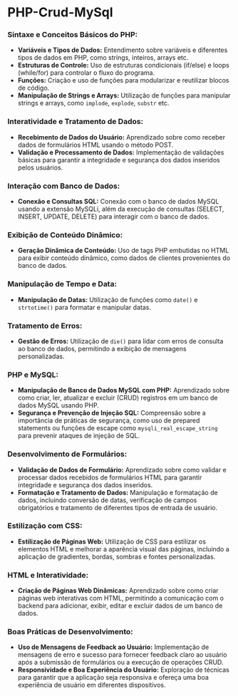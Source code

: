 # PHP-Crud-MySql

### Sintaxe e Conceitos Básicos do PHP:

- **Variáveis e Tipos de Dados:** Entendimento sobre variáveis e diferentes tipos de dados em PHP, como strings, inteiros, arrays etc.
- **Estruturas de Controle:** Uso de estruturas condicionais (if/else) e loops (while/for) para controlar o fluxo do programa.
- **Funções:** Criação e uso de funções para modularizar e reutilizar blocos de código.
- **Manipulação de Strings e Arrays:** Utilização de funções para manipular strings e arrays, como `implode`, `explode`, `substr` etc.

### Interatividade e Tratamento de Dados:

- **Recebimento de Dados do Usuário:** Aprendizado sobre como receber dados de formulários HTML usando o método POST.
- **Validação e Processamento de Dados:** Implementação de validações básicas para garantir a integridade e segurança dos dados inseridos pelos usuários.

### Interação com Banco de Dados:

- **Conexão e Consultas SQL:** Conexão com o banco de dados MySQL usando a extensão MySQLi, além da execução de consultas (SELECT, INSERT, UPDATE, DELETE) para interagir com o banco de dados.

### Exibição de Conteúdo Dinâmico:

- **Geração Dinâmica de Conteúdo:** Uso de tags PHP embutidas no HTML para exibir conteúdo dinâmico, como dados de clientes provenientes do banco de dados.

### Manipulação de Tempo e Data:

- **Manipulação de Datas:** Utilização de funções como `date()` e `strtotime()` para formatar e manipular datas.

### Tratamento de Erros:

- **Gestão de Erros:** Utilização de `die()` para lidar com erros de consulta ao banco de dados, permitindo a exibição de mensagens personalizadas.

### PHP e MySQL:

- **Manipulação de Banco de Dados MySQL com PHP:** Aprendizado sobre como criar, ler, atualizar e excluir (CRUD) registros em um banco de dados MySQL usando PHP.
- **Segurança e Prevenção de Injeção SQL:** Compreensão sobre a importância de práticas de segurança, como uso de prepared statements ou funções de escape como `mysqli_real_escape_string` para prevenir ataques de injeção de SQL.

### Desenvolvimento de Formulários:

- **Validação de Dados de Formulário:** Aprendizado sobre como validar e processar dados recebidos de formulários HTML para garantir integridade e segurança dos dados inseridos.
- **Formatação e Tratamento de Dados:** Manipulação e formatação de dados, incluindo conversão de datas, verificação de campos obrigatórios e tratamento de diferentes tipos de entrada de usuário.

### Estilização com CSS:

- **Estilização de Páginas Web:** Utilização de CSS para estilizar os elementos HTML e melhorar a aparência visual das páginas, incluindo a aplicação de gradientes, bordas, sombras e fontes personalizadas.

### HTML e Interatividade:

- **Criação de Páginas Web Dinâmicas:** Aprendizado sobre como criar páginas web interativas com HTML, permitindo a comunicação com o backend para adicionar, exibir, editar e excluir dados de um banco de dados.

### Boas Práticas de Desenvolvimento:

- **Uso de Mensagens de Feedback ao Usuário:** Implementação de mensagens de erro e sucesso para fornecer feedback claro ao usuário após a submissão de formulários ou a execução de operações CRUD.
- **Responsividade e Boa Experiência do Usuário:** Exploração de técnicas para garantir que a aplicação seja responsiva e ofereça uma boa experiência de usuário em diferentes dispositivos.
